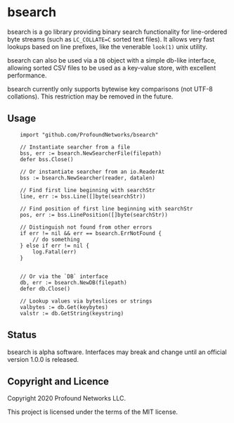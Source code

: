 
bsearch
=======

bsearch is a go library providing binary search functionality for line-ordered
byte streams (such as `LC_COLLATE=C` sorted text files). It allows very fast
lookups based on line prefixes, like the venerable `look(1)` unix utility.

bsearch can also be used via a `DB` object with a simple db-like interface,
allowing sorted CSV files to be used as a key-value store, with excellent
performance.

bsearch currently only supports bytewise key comparisons (not UTF-8 collations).
This restriction may be removed in the future.

Usage
-----

```
    import "github.com/ProfoundNetworks/bsearch"

    // Instantiate searcher from a file
    bss, err := bsearch.NewSearcherFile(filepath)
    defer bss.Close()

    // Or instantiate searcher from an io.ReaderAt
    bss := bsearch.NewSearcher(reader, datalen)

    // Find first line beginning with searchStr
    line, err := bss.Line([]byte(searchStr))

    // Find position of first line beginning with searchStr
    pos, err := bss.LinePosition([]byte(searchStr))

    // Distinguish not found from other errors
    if err != nil && err == bsearch.ErrNotFound {
        // do something
    } else if err != nil {
        log.Fatal(err)
    }


    // Or via the `DB` interface
    db, err := bsearch.NewDB(filepath)
    defer db.Close()

    // Lookup values via byteslices or strings
    valbytes := db.Get(keybytes)
    valstr := db.GetString(keystring)

```

Status
------

bsearch is alpha software. Interfaces may break and change until an official
version 1.0.0 is released.


Copyright and Licence
---------------------

Copyright 2020 Profound Networks LLC.

This project is licensed under the terms of the MIT license.

